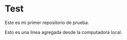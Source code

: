 # Test
Este es mi primer repositorio de prueba.

Esto es una linea agregada desde la computadora local.